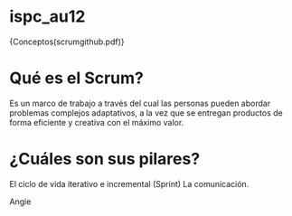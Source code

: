 # ispc_au12
{Conceptos(scrumgithub.pdf)}

# Qué es el Scrum?
Es un marco de trabajo a través del cual las personas pueden abordar problemas complejos adaptativos, a la vez que se entregan productos de forma eficiente y creativa con el máximo valor. 

# ¿Cuáles son sus pilares?
El ciclo de vida iterativo e incremental (Sprint)
La comunicación.

Angie
